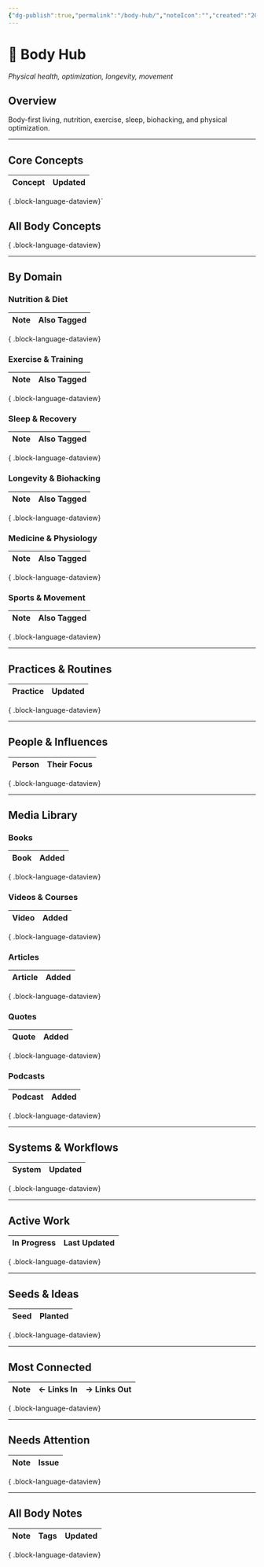 ```yaml
---
{"dg-publish":true,"permalink":"/body-hub/","noteIcon":"","created":"2025-10-09T20:11:42.081+02:00","updated":"2025-10-09T20:14:05.372+02:00"}
---
```



# 💪 Body Hub
*Physical health, optimization, longevity, movement*

## Overview
Body-first living, nutrition, exercise, sleep, biohacking, and physical optimization.

---

## Core Concepts
| Concept | Updated |
| ------- | ------- |

{ .block-language-dataview}`

## All Body Concepts




{ .block-language-dataview}

---

## By Domain

### Nutrition & Diet



| Note | Also Tagged |
| ---- | ----------- |

{ .block-language-dataview}

### Exercise & Training



| Note | Also Tagged |
| ---- | ----------- |

{ .block-language-dataview}

### Sleep & Recovery



| Note | Also Tagged |
| ---- | ----------- |

{ .block-language-dataview}

### Longevity & Biohacking



| Note | Also Tagged |
| ---- | ----------- |

{ .block-language-dataview}

### Medicine & Physiology



| Note | Also Tagged |
| ---- | ----------- |

{ .block-language-dataview}

### Sports & Movement


| Note | Also Tagged |
| ---- | ----------- |

{ .block-language-dataview}

---

## Practices & Routines



| Practice | Updated |
| -------- | ------- |

{ .block-language-dataview}

---

## People & Influences



| Person | Their Focus |
| ------ | ----------- |

{ .block-language-dataview}

---

## Media Library

### Books



| Book | Added |
| ---- | ----- |

{ .block-language-dataview}

### Videos & Courses



| Video | Added |
| ----- | ----- |

{ .block-language-dataview}

### Articles



| Article | Added |
| ------- | ----- |

{ .block-language-dataview}

### Quotes


| Quote | Added |
| ----- | ----- |

{ .block-language-dataview}

### Podcasts


| Podcast | Added |
| ------- | ----- |

{ .block-language-dataview}

---

## Systems & Workflows


| System | Updated |
| ------ | ------- |

{ .block-language-dataview}

---

## Active Work


| In Progress | Last Updated |
| ----------- | ------------ |

{ .block-language-dataview}

---

## Seeds & Ideas


| Seed | Planted |
| ---- | ------- |

{ .block-language-dataview}

---

## Most Connected


| Note | ← Links In | → Links Out |
| ---- | ---------- | ----------- |

{ .block-language-dataview}

---

## Needs Attention


| Note | Issue |
| ---- | ----- |

{ .block-language-dataview}

---

## All Body Notes


| Note | Tags | Updated |
| ---- | ---- | ------- |

{ .block-language-dataview}